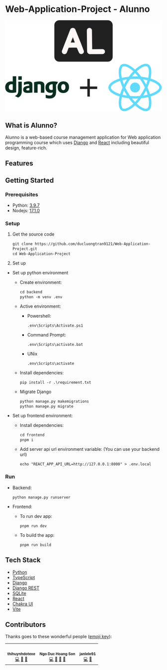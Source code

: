 # Web-Application-Project - Alunno

<div align="center">
   <img src="./assets/logowithdjangoandreact.svg">
</div>

## What is Alunno?

Alunno is a web-based course management application for Web application programming course which uses [Django](https://www.djangoproject.com/) and [React](https://reactjs.org/) including beautiful design, feature-rich.

## Features

## Getting Started

### Prerequisites

- Python: [3.9.7](https://www.python.org/ftp/python/3.9.7/)
- Nodejs: [17.1.0](https://nodejs.org/dist/v17.1.0/)

### Setup

1. Get the source code

   ```
   git clone https://github.com/ducluongtran9121/Web-Application-Project.git
   cd Web-Application-Project
   ```

2. Set up

- Set up python environment

  - Create environment:

    ```
    cd backend
    python -m venv .env
    ```

  - Active environment:

    - Powershell:

      ```
      .env\Scripts\Activate.ps1
      ```

    - Command Prompt:

      ```
      .env\Scripts\activate.bat
      ```

    - UNix

      ```
      .env\Scripts\activate
      ```

  - Install dependencies:

    ```
    pip install -r .\requirement.txt
    ```

  - Migrate Django

    ```
    python manage.py makemigrations
    python manage.py migrate
    ```

- Set up frontend environment:

  - Install dependencies:

    ```
    cd frontend
    pnpm i
    ```

  - Add server api url environment variable: (You can use your backend url)

    ```
    echo "REACT_APP_API_URL=http://127.0.0.1:8000" > .env.local
    ```

### Run

- Backend:

  ```
  python manage.py runserver
  ```

- Frontend:

  - To run dev app:

    ```
    pnpm run dev
    ```

  - To build the app:

    ```
    pnpm run build
    ```

## Tech Stack

- [Python](https://www.python.org/)
- [TypeScript](https://www.typescriptlang.org/)
- [Django](https://www.djangoproject.com/)
- [Django REST](https://www.django-rest-framework.org/)
- [SQLite](https://www.sqlite.org/index.html)
- [React](https://reactjs.org/)
- [Chakra UI](https://chakra-ui.com/)
- [Vite](https://vitejs.dev/)

## Contributors

Thanks goes to these wonderful people ([emoji key](https://allcontributors.org/docs/en/emoji-key)):

<!-- ALL-CONTRIBUTORS-LIST:START - Do not remove or modify this section -->

<table>
  <tr>
    <td align="center"><a href="https://github.com/thihuynhdotexe"><img src="https://avatars.githubusercontent.com/u/71972700?v=4?s=100" width="150px;" alt=""/><br /><sub><b>thihuynhdotexe</b></sub></a><br /><a href="https://github.com/ducluongtran9121/Web-Application-Project/commits?author=thihuynhdotexe" title="Code">💻</a> <a href="#maintenance-thihuynhdotexe" title="Maintenance">🚧</a> <a href="#projectManagement-thihuynhdotexe" title="Project Management">📆</a></td>
    <td align="center"><a href="https://github.com/pinanek23"><img src="https://avatars.githubusercontent.com/u/57288958?v=4?s=100" width="150px;" alt=""/><br /><sub><b>Ngo Duc Hoang Son</b></sub></a><br /><a href="https://github.com/ducluongtran9121/Web-Application-Project/commits?author=pinanek23" title="Code">💻</a> <a href="https://github.com/ducluongtran9121/Web-Application-Project/commits?author=pinanek23" title="Documentation">📖</a> <a href="#design-pinanek23" title="Design">🎨</a> <a href="#maintenance-pinanek23" title="Maintenance">🚧</a></td>
    <td align="center"><a href="https://github.com/ducluongtran9121"><img src="https://avatars.githubusercontent.com/u/62114461?v=4?s=100" width="150px;" alt=""/><br /><sub><b>janlele91</b></sub></a><br /><a href="https://github.com/ducluongtran9121/Web-Application-Project/commits?author=ducluongtran9121" title="Code">💻</a> <a href="#maintenance-ducluongtran9121" title="Maintenance">🚧</a></td>
  </tr>
</table>

<!-- ALL-CONTRIBUTORS-LIST:END -->
